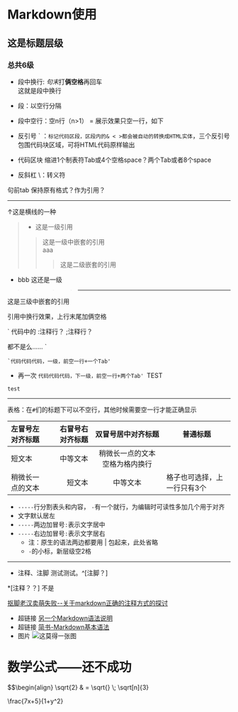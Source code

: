 # Markdown使用 
## 这是标题层级
### 总共6级

- 段中换行: *句末*打**俩空格**再回车  
  这就是段中换行

- 段：以空行分隔

- 段中空行：空n行（n>1） = 展示效果只空一行，如下



- 反引号 \` ：`标记代码区段，区段内的& < >都会被自动的转换成HTML实体`，三个反引号包围代码块区域，可将HTML代码原样输出
- 代码区块 缩进1个制表符Tab或4个空格space？两个Tab或者8个space
- 反斜杠 \：转义符

句前tab 保持原有格式？作为引用？ 

----
↑这是横线的一种

>- 这是一级引用
>>这是一级中嵌套的引用  
aaa
>>>这是二级嵌套的引用  
- bbb 这还是一级
>>>>---
这是三级中嵌套的引用

引用中换行效果，上行末尾加俩空格

`
代码中的 
:注释行？
;注释行？
<!--注释么-->
都不是么……
`

	`代码代码代码，一级，前空一行+一个Tab'
- 再一次
		`代码代码代码，下一级，前空一行+两个Tab'
        `TEST

```
test
```
---

表格：在`#`们的标题下可以不空行，其他时候需要空一行才能正确显示

左冒号左对齐标题 | 右冒号右对齐标题 |双冒号居中对齐标题|普通标题
:----------------| ----------------:| :--------------: |--------
短文本| 中等文本 | 稍微长一点的文本 空格为格内换行
稍微长一点的文本 | 短文本 | 中等文本|格子也可选择，上一行只有3个

- `-----`行分割表头和内容， `-`有一个就行，为编辑时可读性多加几个用于对齐
- 文字默认居左
- `-----`两边加冒号`:`表示文字居中
- `-----`右边加冒号`:`表示文字居右
  - 注：原生的语法两边都要用 | 包起来，此处省略
  - `-`的小标，新层级空2格

---

- 注释、注脚
测试测试。^[注脚？]

*[注释？？] 不是

<!--正常注释-->

[^_^]: 注释？？卧槽真的是……

[抠脚老汉卖萌失败--关于markdown正确的注释方式的探讨](https://blog.csdn.net/ieayoio/article/details/79442654)


- 超链接 [另一个Markdown语法说明](https://www.appinn.com/markdown/)
- 超链接 [简书-Markdown基本语法](https://www.jianshu.com/p/191d1e21f7ed "超链接名可缺省")  
- 图片 ![这莫得一张图](这里写链接 "这里写光标移到图上时显示的title")

# 数学公式——还不成功

$$\begin{align}
\sqrt{2} & = \sqrt{} \\;
\sqrt[n]{3}

\frac{7x+5}{1+y^2}




